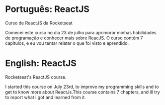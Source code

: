
# Português: ReactJS
Curso de ReactJS da Rocketseat

Comecei este curso no dia 23 de julho para aprimorar minhas habilidades de programação e conhecer mais sobre ReacJS. O curso contém 7 capítulos, e eu vou tentar relatar o que foi visto e aprendido.



# English: ReactJS
Rocketseat's ReactJS course.

I started this course on July 23rd, to improve my programming skills and to get to know more about ReactJs.This course contains 7 chapters, and ill try to report what i got and learned from it.
